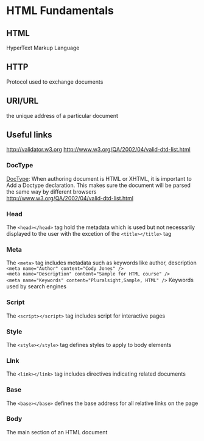 # HTML Fundamentals

## HTML
HyperText Markup Language

## HTTP
Protocol used to exchange documents

## URI/URL
the unique address of a particular document

## Useful  links
<http://validator.w3.org>
<http://www.w3.org/QA/2002/04/valid-dtd-list.html>

### DocType
[DocType](http://www.w3.org/QA/2002/04/valid-dtd-list.html "Valid Document Types"): When authoring document is HTML or XHTML, it is important to Add a Doctype declaration. This makes sure the document will be parsed the same way by different browsers  
<http://www.w3.org/QA/2002/04/valid-dtd-list.html>

### Head
The `<head></head>` tag hold the metadata which is used but not necessarily displayed to the user with the excetion of the `<title></title>` tag

### Meta
The `<meta>` tag includes metadata such as keywords like author, description  
`<meta name="Author" content="Cody Jones" />`  
`<meta name="Description" content="Sample for HTML course" />`  
`<meta name="Keywords" content="Pluralsight,Sample, HTML" />`  Keywords used by search engines  

### Script
The `<script></script>` tag includes script for interactive pages

### Style
The `<style></style>` tag defines styles to apply to body elements

### LInk
The `<link></link>` tag includes directives indicating related documents

### Base
The `<base></base>` defines the base address for all relative links on the page

### Body
The main section of an HTML document
